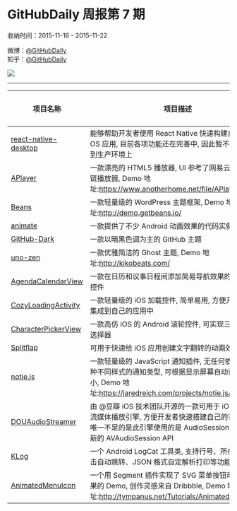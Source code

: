 # GitHubDaily 周报第 7 期

收纳时间：2015-11-16 - 2015-11-22

微博：[@GitHubDaily](https://weibo.com/GitHubDaily)    
知乎：[@GitHubDaily](https://www.zhihu.com/people/githubdaily)

![](https://raw.githubusercontent.com/GitHubDaily/GitHubDaily/master/assets/weixin.png)

---

项目名称 | 项目描述 | 示例图 | 微博
--- | --- | --- | ---
[react-native-desktop](https://github.com/ptmt/react-native-desktop) | 能够帮助开发者使用 React Native 快速构建自己的 Mac OS 应用, 目前各项功能还在完善中, 因此暂不建议直接用到生产环境上 | ![](http://ww4.sinaimg.cn/large/006fiYtfgw1ey8sa2pu30j31c81qoaov.jpg) | [![](https://raw.githubusercontent.com/GitHubDaily/GitHubDaily/master/assets/sina_logo.png)](https://weibo.com/5722964389/D538mobew)
[APlayer](https://github.com/DIYgod/APlayer) | 一款漂亮的 HTML5 播放器, UI 参考了网易云音乐的外链播放器, Demo 地址:https://www.anotherhome.net/file/APlayer/ | ![](http://ww2.sinaimg.cn/large/006fiYtfjw1ey8s0w47azj31kw1130wx.jpg) | [![](https://raw.githubusercontent.com/GitHubDaily/GitHubDaily/master/assets/sina_logo.png)](https://weibo.com/5722964389/D4U0ddikM)
[Beans](https://github.com/Getbeans/Beans) | 一款轻量级的 WordPress 主题框架, Demo 地址:http://demo.getbeans.io/ | ![](http://ww1.sinaimg.cn/large/006fiYtfgw1ey6qigbf3jj31kw113dpb.jpg) | [![](https://raw.githubusercontent.com/GitHubDaily/GitHubDaily/master/assets/sina_logo.png)](https://weibo.com/5722964389/D4H17bfcx)
[animate](https://github.com/hitherejoe/animate) | 一款提供了不少 Android 动画效果的代码实例 | ![](http://ww2.sinaimg.cn/large/006fiYtfjw1ey6iuwtafxg30dk06an0i.gif) | [![](https://raw.githubusercontent.com/GitHubDaily/GitHubDaily/master/assets/sina_logo.png)](https://weibo.com/5722964389/D4BCn1Jfz)
[GitHub-Dark](https://github.com/StylishThemes/GitHub-Dark) | 一款以暗黑色调为主的 GitHub 主题 | ![](http://ww2.sinaimg.cn/large/006fiYtfgw1ey5kxf3jvkj310j0p07fh.jpg) | [![](https://raw.githubusercontent.com/GitHubDaily/GitHubDaily/master/assets/sina_logo.png)](https://weibo.com/5722964389/D4x7UBFbJ)
[uno-zen](https://github.com/Kikobeats/uno-zen) | 一款优雅简洁的 Ghost 主题, Demo 地址:http://kikobeats.com/ | ![](http://ww1.sinaimg.cn/large/006fiYtfgw1ey4f0xyqb6j31kc0wyaf4.jpg) | [![](https://raw.githubusercontent.com/GitHubDaily/GitHubDaily/master/assets/sina_logo.png)](https://weibo.com/5722964389/D4stJ5Bi1)
[AgendaCalendarView](https://github.com/Tibolte/AgendaCalendarView) | 一款在日历和议事日程间添加简易导航效果的 Android 控件 | ![](http://ww2.sinaimg.cn/large/006fiYtfgw1ey4esv391mg30d80lxx6p.gif) | [![](https://raw.githubusercontent.com/GitHubDaily/GitHubDaily/master/assets/sina_logo.png)](https://weibo.com/5722964389/D4qI8gubP)
[CozyLoadingActivity](https://github.com/goktugyil/CozyLoadingActivity) | 一款轻量级的 iOS 加载控件, 简单易用, 方便开发者快速集成到自己的应用中 | ![](http://ww1.sinaimg.cn/large/006fiYtfgw1ey32f1ukw3g30ae041abx.gif) | [![](https://raw.githubusercontent.com/GitHubDaily/GitHubDaily/master/assets/sina_logo.png)](https://weibo.com/5722964389/D4nZhgzHz)
[CharacterPickerView](https://github.com/alafighting/CharacterPickerView) | 一款高仿 iOS 的 Android 滚轮控件, 可实现三级联动的选择器 | ![](http://ww4.sinaimg.cn/large/006fiYtfgw1ey32u3z1wpg30c405hjt9.gif) | [![](https://raw.githubusercontent.com/GitHubDaily/GitHubDaily/master/assets/sina_logo.png)](https://weibo.com/5722964389/D4iX8C0Ea)
[Splitflap](https://github.com/yannickl/Splitflap) | 可用于快速给 iOS 应用创建文字翻转的动画效果 | ![](http://ww1.sinaimg.cn/large/006fiYtfgw1ey32cuu2mlg30iw02i47z.gif) | [![](https://raw.githubusercontent.com/GitHubDaily/GitHubDaily/master/assets/sina_logo.png)](https://weibo.com/5722964389/D4gUUcfps)
[notie.js](https://github.com/jaredreich/notie.js) | 一款轻量级的 JavaScript 通知插件, 无任何依赖, 支持多种不同样式的通知类型, 可根据显示屏幕自动调节字体大小, Demo 地址:https://jaredreich.com/projects/notie.js/ | ![](http://ww2.sinaimg.cn/large/006fiYtfgw1ey32jci6jhg30mc09mn8l.gif) | [![](https://raw.githubusercontent.com/GitHubDaily/GitHubDaily/master/assets/sina_logo.png)](https://weibo.com/5722964389/D4eeTiKhF)
[DOUAudioStreamer](https://github.com/douban/DOUAudioStreamer) | 由 @豆瓣 iOS 技术团队开源的一款可用于 iOS/Mac 的流媒体播放引擎, 方便开发者快速搭建自己的音频软件, 唯一不足的是此引擎使用的是 AudioSession, 而不是较新的 AVAudioSession API | ![](http://ww1.sinaimg.cn/large/006fiYtfgw1ey1yjii39fj30f00qo0ug.jpg) | [![](https://raw.githubusercontent.com/GitHubDaily/GitHubDaily/master/assets/sina_logo.png)](https://weibo.com/5722964389/D49DX1tDJ)
[KLog](https://github.com/ZhaoKaiQiang/KLog) | 一个 Android LogCat 工具类, 支持行号、所在函数、点击自动跳转、JSON 格式自定解析打印等功能 | ![](http://ww2.sinaimg.cn/large/006fiYtfjw1ey1xllmfeng30tf0j2gzq.gif) | [![](https://raw.githubusercontent.com/GitHubDaily/GitHubDaily/master/assets/sina_logo.png)](https://weibo.com/5722964389/D484xc1VH)
[AnimatedMenuIcon](https://github.com/codrops/AnimatedMenuIcon) | 一个用 Segment 插件实现了 SVG 菜单按钮动画过渡效果的 Demo, 创作灵感来自 Dribbble, Demo 地址:http://tympanus.net/Tutorials/AnimatedMenuIcon/ | ![](http://ww2.sinaimg.cn/large/006fiYtfgw1ey0r3w4de5g30m80goq4w.gif) | [![](https://raw.githubusercontent.com/GitHubDaily/GitHubDaily/master/assets/sina_logo.png)](https://weibo.com/5722964389/D456F5VJt)
